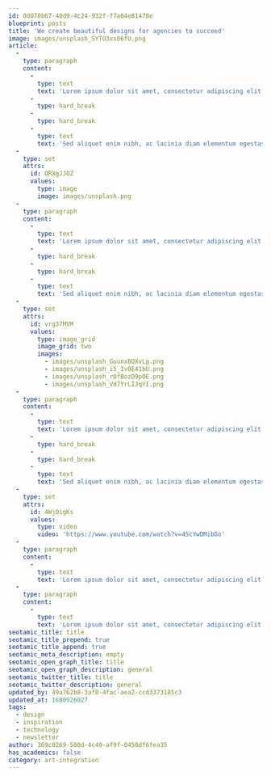 ```yaml
---
id: 0d070b67-40d9-4c24-932f-f7a04e81478e
blueprint: posts
title: 'We create beautiful designs for agencies to succeed'
image: images/unsplash_SYTO3xs06fU.png
article:
  -
    type: paragraph
    content:
      -
        type: text
        text: 'Lorem ipsum dolor sit amet, consectetur adipiscing elit. Nulla quis nibh fermentum, imperdiet purus nec, vulputate nunc. Quisque sed eleifend orci. Vivamus dictum molestie laoreet. Suspendisse augue risus, cursus vel orci id, vulputate tristique metus. Proin placerat massa vel orci blandit posuere. Ut porta dignissim lacus nec lobortis. Ut ut nunc ut libero lobortis rhoncus. In luctus feugiat mauris, vitae sollicitudin leo fringilla id. Curabitur pulvinar diam blandit, lacinia arcu a, ultricies mauris. Sed pulvinar vehicula consequat. Ut vel mauris facilisis, vehicula mauris nec, laoreet eros. Duis egestas rutrum venenatis. Pellentesque habitant morbi tristique senectus et netus et malesuada fames ac turpis egestas. '
      -
        type: hard_break
      -
        type: hard_break
      -
        type: text
        text: 'Sed aliquet enim nibh, ac lacinia diam elementum egestas. Sed suscipit sed felis vitae consectetur. In tincidunt lectus eu ipsum pulvinar volutpat. Cras auctor nibh eu mauris suscipit, ac feugiat velit euismod. Morbi aliquam dapibus libero finibus vehicula. Aliquam ornare libero et eros tempus, faucibus aliquam turpis finibus. Vivamus cursus, dolor sed luctus pulvinar, risus libero egestas enim, quis vehicula orci justo eget diam. Donec eleifend non tortor sed viverra. Curabitur eget hendrerit magna. Sed nec libero non turpis molestie semper eu ut ante. Donec congue tellus diam, vitae mattis tortor sodales eu. Proin et iaculis purus, a finibus erat. Suspendisse ullamcorper, ligula vel imperdiet pretium, metus ante auctor erat, vitae cursus lorem lectus et odio. Nulla sagittis viverra ligula, vel tempus purus scelerisque quis. Sed pellentesque id risus vitae aliquam.'
  -
    type: set
    attrs:
      id: ORXgJJOZ
      values:
        type: image
        image: images/unsplash.png
  -
    type: paragraph
    content:
      -
        type: text
        text: 'Lorem ipsum dolor sit amet, consectetur adipiscing elit. Nulla quis nibh fermentum, imperdiet purus nec, vulputate nunc. Quisque sed eleifend orci. Vivamus dictum molestie laoreet. Suspendisse augue risus, cursus vel orci id, vulputate tristique metus. Proin placerat massa vel orci blandit posuere. Ut porta dignissim lacus nec lobortis. Ut ut nunc ut libero lobortis rhoncus. In luctus feugiat mauris, vitae sollicitudin leo fringilla id. Curabitur pulvinar diam blandit, lacinia arcu a, ultricies mauris. Sed pulvinar vehicula consequat. Ut vel mauris facilisis, vehicula mauris nec, laoreet eros. Duis egestas rutrum venenatis. Pellentesque habitant morbi tristique senectus et netus et malesuada fames ac turpis egestas. Mauris maximus sagittis eros, ut rhoncus nibh semper eu. Sed sodales tellus ut ipsum pretium egestas.'
      -
        type: hard_break
      -
        type: hard_break
      -
        type: text
        text: 'Sed aliquet enim nibh, ac lacinia diam elementum egestas. Sed suscipit sed felis vitae consectetur. In tincidunt lectus eu ipsum pulvinar volutpat. Cras auctor nibh eu mauris suscipit, ac feugiat velit euismod. Morbi aliquam dapibus libero finibus vehicula. Aliquam ornare libero et eros tempus, faucibus aliquam turpis finibus. Vivamus cursus, dolor sed luctus pulvinar, risus libero egestas enim, quis vehicula orci justo eget diam. Donec eleifend non tortor sed viverra. Curabitur eget hendrerit magna. Sed nec libero non turpis molestie semper eu ut ante. Donec congue tellus diam, vitae mattis tortor sodales eu. Proin et iaculis purus, a finibus erat. Suspendisse ullamcorper, ligula vel imperdiet pretium, metus ante auctor erat, vitae cursus lorem lectus et odio. Nulla sagittis viverra ligula, vel tempus purus scelerisque quis. Sed pellentesque id risus vitae aliquam.'
  -
    type: set
    attrs:
      id: vrg37MVM
      values:
        type: image_grid
        image_grid: two
        images:
          - images/unsplash_GuunxBOXvLg.png
          - images/unsplash_i5_Iv0E41bU.png
          - images/unsplash_rOfBozD9pOE.png
          - images/unsplash_Vd7YrLIJqYI.png
  -
    type: paragraph
    content:
      -
        type: text
        text: 'Lorem ipsum dolor sit amet, consectetur adipiscing elit. Nulla quis nibh fermentum, imperdiet purus nec, vulputate nunc. Quisque sed eleifend orci. Vivamus dictum molestie laoreet. Suspendisse augue risus, cursus vel orci id, vulputate tristique metus. Proin placerat massa vel orci blandit posuere. Ut porta dignissim lacus nec lobortis. Ut ut nunc ut libero lobortis rhoncus. In luctus feugiat mauris, vitae sollicitudin leo fringilla id. Curabitur pulvinar diam blandit, lacinia arcu a, ultricies mauris. Sed pulvinar vehicula consequat. Ut vel mauris facilisis, vehicula mauris nec, laoreet eros. Duis egestas rutrum venenatis. Pellentesque habitant morbi tristique senectus et netus et malesuada fames ac turpis egestas. Mauris maximus sagittis eros, ut rhoncus nibh semper eu. Sed sodales tellus ut ipsum pretium egestas.'
      -
        type: hard_break
      -
        type: hard_break
      -
        type: text
        text: 'Sed aliquet enim nibh, ac lacinia diam elementum egestas. Sed suscipit sed felis vitae consectetur. In tincidunt lectus eu ipsum pulvinar volutpat. Cras auctor nibh eu mauris suscipit, ac feugiat velit euismod. Morbi aliquam dapibus libero finibus vehicula. Aliquam ornare libero et eros tempus, faucibus aliquam turpis finibus. Vivamus cursus, dolor sed luctus pulvinar, risus libero egestas enim, quis vehicula orci justo eget diam. Donec eleifend non tortor sed viverra. Curabitur eget hendrerit magna. Sed nec libero non turpis molestie semper eu ut ante. Donec congue tellus diam, vitae mattis tortor sodales eu. Proin et iaculis purus, a finibus erat. Suspendisse ullamcorper, ligula vel imperdiet pretium, metus ante auctor erat, vitae cursus lorem lectus et odio. Nulla sagittis viverra ligula, vel tempus purus scelerisque quis. Sed pellentesque id risus vitae aliquam.'
  -
    type: set
    attrs:
      id: 4WjOigKs
      values:
        type: video
        video: 'https://www.youtube.com/watch?v=45cYwDMibGo'
  -
    type: paragraph
    content:
      -
        type: text
        text: 'Lorem ipsum dolor sit amet, consectetur adipiscing elit. Nulla quis nibh fermentum, imperdiet purus nec, vulputate nunc. Quisque sed eleifend orci. Vivamus dictum molestie laoreet. Suspendisse augue risus, cursus vel orci id, vulputate tristique metus. Proin placerat massa vel orci blandit posuere. Ut porta dignissim lacus nec lobortis. Ut ut nunc ut libero lobortis rhoncus. In luctus feugiat mauris, vitae sollicitudin leo fringilla id. Curabitur pulvinar diam blandit, lacinia arcu a, ultricies mauris. Sed pulvinar vehicula consequat. Ut vel mauris facilisis, vehicula mauris nec, laoreet eros. Duis egestas rutrum venenatis. Pellentesque habitant morbi tristique senectus et netus et malesuada fames ac turpis egestas. Mauris maximus sagittis eros, ut rhoncus nibh semper eu. Sed sodales tellus ut ipsum pretium egestas.'
  -
    type: paragraph
    content:
      -
        type: text
        text: 'Lorem ipsum dolor sit amet, consectetur adipiscing elit. Nulla quis nibh fermentum, imperdiet purus nec, vulputate nunc. Quisque sed eleifend orci. Vivamus dictum molestie laoreet. Suspendisse augue risus, cursus vel orci id, vulputate tristique metus. Proin placerat massa vel orci blandit posuere. Ut porta dignissim lacus nec lobortis. Ut ut nunc ut libero lobortis rhoncus. In luctus feugiat mauris, vitae sollicitudin leo fringilla id. Curabitur pulvinar diam blandit, lacinia arcu a, ultricies mauris. Sed pulvinar vehicula consequat. Ut vel mauris facilisis, vehicula mauris nec, laoreet eros. Duis egestas rutrum venenatis. Pellentesque habitant morbi tristique senectus et netus et malesuada fames ac turpis egestas. Mauris maximus sagittis eros, ut rhoncus nibh semper eu. Sed sodales tellus ut ipsum pretium egestas.'
seotamic_title: title
seotamic_title_prepend: true
seotamic_title_append: true
seotamic_meta_description: empty
seotamic_open_graph_title: title
seotamic_open_graph_description: general
seotamic_twitter_title: title
seotamic_twitter_description: general
updated_by: 49a762b8-3af8-4fac-aea2-ccd3373185c3
updated_at: 1680926027
tags:
  - design
  - inspiration
  - technology
  - newsletter
author: 369c0269-580d-4c49-af9f-0450df6fea35
has_academics: false
category: art-integration
---
```

